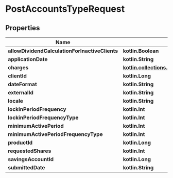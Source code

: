 
# PostAccountsTypeRequest

## Properties
| Name | Type | Description | Notes |
| ------------ | ------------- | ------------- | ------------- |
| **allowDividendCalculationForInactiveClients** | **kotlin.Boolean** |  |  [optional] |
| **applicationDate** | **kotlin.String** |  |  [optional] |
| **charges** | [**kotlin.collections.Set&lt;PostAccountsCharges&gt;**](PostAccountsCharges.md) |  |  [optional] |
| **clientId** | **kotlin.Long** |  |  [optional] |
| **dateFormat** | **kotlin.String** |  |  [optional] |
| **externalId** | **kotlin.String** |  |  [optional] |
| **locale** | **kotlin.String** |  |  [optional] |
| **lockinPeriodFrequency** | **kotlin.Int** |  |  [optional] |
| **lockinPeriodFrequencyType** | **kotlin.Int** |  |  [optional] |
| **minimumActivePeriod** | **kotlin.Int** |  |  [optional] |
| **minimumActivePeriodFrequencyType** | **kotlin.Int** |  |  [optional] |
| **productId** | **kotlin.Long** |  |  [optional] |
| **requestedShares** | **kotlin.Int** |  |  [optional] |
| **savingsAccountId** | **kotlin.Long** |  |  [optional] |
| **submittedDate** | **kotlin.String** |  |  [optional] |



